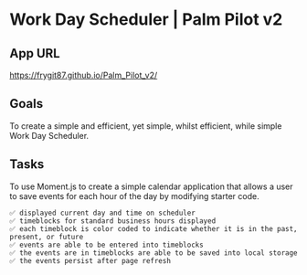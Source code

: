 # **Work Day Scheduler | Palm Pilot v2**

## **App URL**

https://frygit87.github.io/Palm_Pilot_v2/

## **Goals**

To create a simple and efficient, yet simple, whilst efficient, while simple Work Day Scheduler.

## **Tasks**

To use Moment.js to create a simple calendar application that allows a user to save events for each hour of the day by modifying starter code.

    ✅ displayed current day and time on scheduler
    ✅ timeblocks for standard business hours displayed
    ✅ each timeblock is color coded to indicate whether it is in the past, present, or future
    ✅ events are able to be entered into timeblocks
    ✅ the events are in timeblocks are able to be saved into local storage
    ✅ the events persist after page refresh